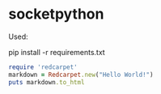 # socketpython

Used:

pip install -r requirements.txt

```ruby
require 'redcarpet'
markdown = Redcarpet.new("Hello World!")
puts markdown.to_html
```
